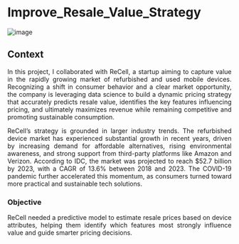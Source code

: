 # Improve_Resale_Value_Strategy

![image](https://github.com/user-attachments/assets/68bfad6f-8fc9-4cfa-a125-6901881bb1e8)

## Context

<div align="justify">

In this project, I collaborated with ReCell, a startup aiming to capture value in the rapidly growing market of refurbished and used mobile devices. Recognizing a shift in consumer behavior and a clear market opportunity, the company is leveraging data science to build a dynamic pricing strategy that accurately predicts resale value, identifies the key features influencing pricing, and ultimately maximizes revenue while remaining competitive and promoting sustainable consumption.

ReCell’s strategy is grounded in larger industry trends. The refurbished device market has experienced substantial growth in recent years, driven by increasing demand for affordable alternatives, rising environmental awareness, and strong support from third-party platforms like Amazon and Verizon. According to IDC, the market was projected to reach $52.7 billion by 2023, with a CAGR of 13.6% between 2018 and 2023. The COVID-19 pandemic further accelerated this momentum, as consumers turned toward more practical and sustainable tech solutions.

</div>

### Objective

<div align="justify">

ReCell needed a predictive model to estimate resale prices based on device attributes, helping them identify which features most strongly influence value and guide smarter pricing decisions.

</div>
